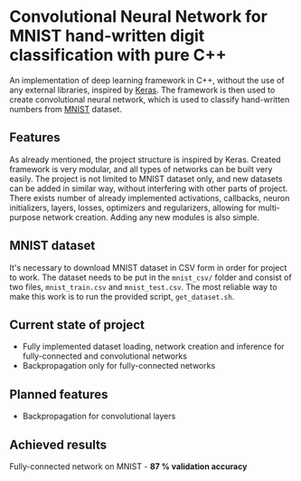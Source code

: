 # Convolutional Neural Network for MNIST hand-written digit classification with pure C++
An implementation of deep learning framework in C++, without the use of any external libraries, inspired by [Keras](https://keras.io/). The framework is then used to create convolutional neural network, which is used to classify hand-written numbers from [MNIST](http://yann.lecun.com/exdb/mnist/) dataset.

## Features
As already mentioned, the project structure is inspired by Keras. Created framework is very modular, and all types of networks can be built very easily. The project is not limited to MNIST dataset only, and new datasets can be added in similar way, without interfering with other parts of project. There exists number of already implemented activations, callbacks, neuron initializers, layers, losses, optimizers and regularizers, allowing for multi-purpose network creation. Adding any new modules is also simple.

## MNIST dataset
It's necessary to download MNIST dataset in CSV form in order for project to work. The dataset needs to be put in the `mnist_csv/` folder and consist of two files, `mnist_train.csv` and `mnist_test.csv`. The most reliable way to make this work is to run the provided script, `get_dataset.sh`.

## Current state of project
- Fully implemented dataset loading, network creation and inference for fully-connected and convolutional networks
- Backpropagation only for fully-connected networks

## Planned features
- Backpropagation for convolutional layers

## Achieved results
Fully-connected network on MNIST - **87 % validation accuracy** 